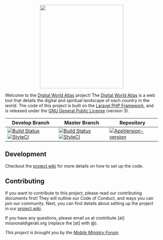 <p align="center">
<img width="275" height="275" src="https://contribute.missionaldigerati.org/assets/img/digital-world-atlas.png">
</p>

Welcome to the [Digital World Atlas](https://digitalworldatlas.com) project!  The [Digital World Atlas](https://digitalworldatlas.com) is a web tool that details the digital and spiritual landscape of each country in the world.  The code of this project is built on the [Laravel PHP Framework](https://laravel.com/), and is released under the [GNU General Public License](https://opensource.org/licenses/GPL-3.0) (version 3).

| Develop Branch | Master Branch | Repository |
| -------------- | ------------- | ---------- |
| [![Build Status](https://travis-ci.org/MobMin/digital_atlas.svg?branch=develop)](https://travis-ci.org/MobMin/digital_atlas) [![StyleCI](https://github.styleci.io/repos/295577580/shield?branch=develop)](https://github.styleci.io/repos/295577580?branch=develop) | [![Build Status](https://travis-ci.org/MobMin/digital_atlas.svg?branch=master)](https://travis-ci.org/MobMin/digital_atlas) [![StyleCI](https://github.styleci.io/repos/295577580/shield?branch=master)](https://github.styleci.io/repos/295577580?branch=master) | [![AppVersion-version](https://img.shields.io/badge/AppVersion-1.6.2-brightgreen.svg?style=flat)](https://github.com/delvedor/appversion?#version) |

## Development

Checkout the [project wiki](https://github.com/MobMin/digital_atlas/wiki) for more details on how to set up the code.

## Contributing

 If you want to contribute to this project, please read our contributing documents first! They will outline our Code of Conduct, and ways you can join our community. Next, you can find details about setting up the project in our [project wiki](https://github.com/MobMin/digital_atlas/wiki).

 If you have any questions, please email us at contribute [at] missionaldigerati.org (replace the [at] with @).

 _This project is brought you by the [Mobile Ministry Forum](https://mobileministryforum.org/)._
